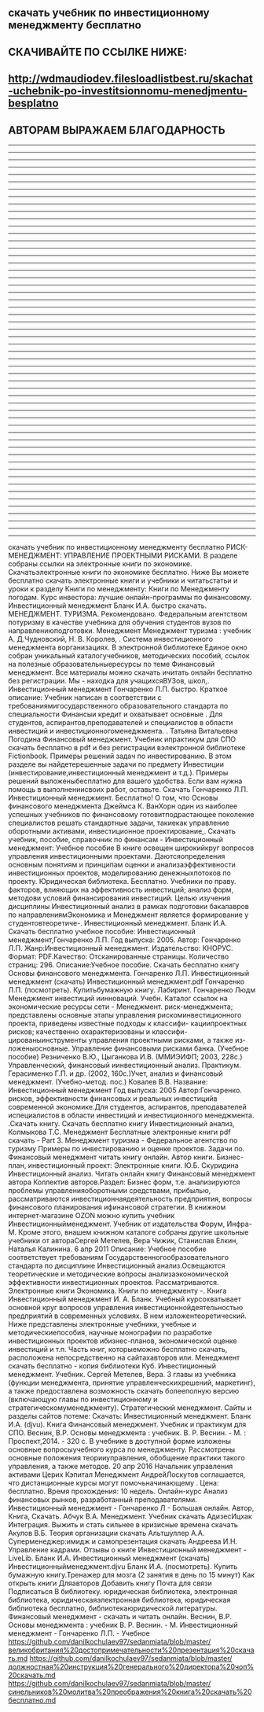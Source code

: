 скачать учебник по инвестиционному менеджменту бесплатно
--------------------------------------------------
СКАЧИВАЙТЕ ПО ССЫЛКЕ НИЖЕ:
--------------------------------------------------
http://wdmaudiodev.filesloadlistbest.ru/skachat-uchebnik-po-investitsionnomu-menedjmentu-besplatno
--------------------------------------------------
АВТОРАМ ВЫРАЖАЕМ БЛАГОДАРНОСТЬ
--------------------------------------------------
--------------------------------------------------
--------------------------------------------------
--------------------------------------------------
--------------------------------------------------
--------------------------------------------------
--------------------------------------------------
--------------------------------------------------
--------------------------------------------------
--------------------------------------------------
--------------------------------------------------
--------------------------------------------------
--------------------------------------------------
--------------------------------------------------
--------------------------------------------------
--------------------------------------------------
--------------------------------------------------
--------------------------------------------------
--------------------------------------------------
--------------------------------------------------
--------------------------------------------------
--------------------------------------------------
--------------------------------------------------
--------------------------------------------------
--------------------------------------------------
--------------------------------------------------
--------------------------------------------------
--------------------------------------------------
--------------------------------------------------
--------------------------------------------------
--------------------------------------------------
--------------------------------------------------
--------------------------------------------------
--------------------------------------------------
--------------------------------------------------
--------------------------------------------------
--------------------------------------------------
--------------------------------------------------
--------------------------------------------------
--------------------------------------------------
--------------------------------------------------
--------------------------------------------------
--------------------------------------------------
--------------------------------------------------
--------------------------------------------------
--------------------------------------------------
--------------------------------------------------
--------------------------------------------------
--------------------------------------------------
--------------------------------------------------
--------------------------------------------------
--------------------------------------------------
--------------------------------------------------
--------------------------------------------------
--------------------------------------------------
скачать учебник по инвестиционному менеджменту бесплатно РИСК-МЕНЕДЖМЕНТ: УПРАВЛЕНИЕ ПРОЕКТНЫМИ РИСКАМИ. В разделе собраны ссылки на электронные книги по экономике. Скачатьэлектронные книги по экономике бесплатно. Ниже Вы можете бесплатно скачать электронные книги и учебники и читатьстатьи и уроки к разделу Книги по менеджменту: Книги по Менеджменту погодам. Курс инвестора: лучшие онлайн-программы по финансовому. Инвестиционный менеджмент  Бланк И.А.  быстро скачать. МЕНЕДЖМЕНТ. ТУРИЗМА. Рекомендовано. Федеральным агентством потуризму в качестве учебника для обучения студентов вузов по направлениюподготовки. Менеджмент  Менеджмент туризма : учебник  А. Д.Чудновский, Н. В. Королев, . Система инвестиционного менеджмента ворганизациях. В электронной библиотеке Единое окно собран уникальный каталогучебников, методических пособий, ссылок на полезные образовательныересурсы по теме Финансовый менеджмент. Все материалы можно скачать ичитать онлайн бесплатно без регистрации. Мы - находка для учащихсяВУЗов, школ,. Инвестиционный менеджмент  Гончаренко Л.П.  быстро. Краткое описание: Учебник написан в соответствии с требованиямигосударственного образовательного стандарта по специальности Финансыи кредит и охватывает основные . Для студентов, аспирантов,преподавателей и специалистов в области инвестиций и инвестиционногоменеджмента. . Татьяна Витальевна Погодина Финансовый менеджмент. Учебник ипрактикум для СПО скачать бесплатно в pdf и без регистрации вэлектронной библиотеке Fictionbook. Примеры решений задач по инвестированию. В этом разделе вы найдетерешенные задачи по предмету Инвестиции (инвестирование,инвестиционный менеджмент и т.д.). Примеры решений выложеныбесплатно для вашего удобства. Если вам нужна помощь в выполнениисвоих работ, оставьте. Cкачать Гончаренко Л.П. Инвестиционный менеджмент. Бесплатно! О том, что Основы финансового менеджмента Джеймса К. ВанХорн  один из наиболее успешных учебников по финансовому  готовитподрастающее поколение специалистов решать стандартные задачи, такиекак управление оборотными активами, инвестиционное проектирование,. Скачать учебник, пособие, справочник по финансам  -
Инвестиционный менеджмент: Учебное пособие В книге освещен широкийкруг вопросов управления инвестиционными проектами. Даютсяопределения основным понятиям и принципам оценки и анализаэффективности инвестиционных проектов, моделированию денежныхпотоков по проекту. Юридическая библиотека. Бесплатно. Учебники по праву. факторов, влияющих на эффективность инвестиций; анализ форм, методови условий финансирования инвестиций. Целью изучения дисциплины Инвестиционный анализ в рамках подготовки бакалавров по направлениямЭкономика и Менеджмент является формирование у студентовтеоретиче-. Инвестиционный менеджмент. Бланк И.А. Скачать бесплатно учебное пособие: Инвестиционный менеджмент,Гончаренко Л.П. Год выпуска: 2005. Автор: Гончаренко Л.П. Жанр:Инвестиционный менеджмент. Издательство: КНОРУС. Формат: PDF.Качество: Отсканированные страницы. Количество страниц: 296. Описание:Учебное пособие. Скачать бесплатно книгу Основы финансового менеджмента. Гончаренко Л.П.  Инвестиционный менеджмент (скачать) Инвестиционный менеджмент.pdf  Гончаренко Л.П. (посмотреть). Купитьбумажную книгу. Лабиринт. Гончаренко Людм Менеджмент инвестиций иинноваций. Учебн. Каталог ссылок на экономические ресурсы сети - Менеджмент. риск-менеджмента; представлены основные этапы управления рискоминвестиционного проекта, приведены известные подходы к классифи- кациипроектных рисков; качественно охарактеризованы и классифи- цированыинструменты управления проектными рисками, а также из- ложеныосновные. Управление финансовыми рисками банка. (Учебное пособие) Резниченко В.Ю., Цыганкова И.В. (ММИЭИФП; 2003, 228с.) Управленческий, финансовый иинвестиционный анализ. Практикум. Герасименко Г.П. и др. (2002, 160с.)Учет, анализ и финансовый менеджмент. (Учебно-метод. пос.) Ковалев В.В. Название: Инвестиционный менеджмент Год выпуска: 2005 Автор:Гончаренко.  рисков, эффективности финансовых и реальных инвестицийв современной экономике.Для студентов, аспирантов, преподавателей испециалистов в области инвестиций и инвестиционного менеджмента. .Скачать книгу. Скачать бесплатно книгу Инвестиционный анализ, Колмыкова Т.С. Менеджмент  Бесплатные электронные книги pdf скачать - Part 3. Менеджмент туризма - Федеральное агентство по туризму
Примеры по инвестированию и оценке проектов. Задачи по. Финансовый менеджмент читать книгу онлайн. Автор книги. Бизнес-план, инвестиционный проект: Электронные книги. Ю.Б. Скуридина Инвестиционный анализ. Читать онлайн книгу Финансовый менеджмент автора Коллектив авторов.Раздел: Бизнес  форм, т.е. анализируются проблемы управленияоборотными средствами, прибылью, рассматриваются инвестиционнаядеятельность предприятия, вопросы финансового планирования ифинансовой стратегии. В книжном интернет-магазине OZON можно купить учебник Инвестиционныйменеджмент. Учебник от издательства Форум, Инфра-М. Кроме этого, внашем книжном каталоге собраны другие школьные учебники от автораСергей Метелев, Вера Чижик, Станислав Елкин, Наталья Калинина. 6 апр 2011  Описание: Учебное пособие соответствует требованиям Государственногообразовательного стандарта по дисциплине Инвестиционный анализ.Освещаются теоретические и методические вопросы анализаэкономической эффективности инвестиционных проектов. Рассматриваются. Электронные книги  Экономика. Книги по менеджменту -. Книга Инвестиционный менеджмент И. А. Бланк. Учебный курсохватывает основной круг вопросов управления инвестиционнойдеятельностью предприятий в современных условиях. В нем изложентеоретический. Ниже представлены электронные учебники, учебные и методическиепособия, научные монографии по разработке инвестиционных проектов ибизнес-планов, экономической оценке инвестиций и т.п. Часть книг, которыеможно бесплатно скачать, расположена непосредственно на сайтахавторов или. Менеджмент скачать бесплатно -   копия библиотеки Куб. Инвестиционный менеджмент. Учебник. Сергей Метелев, Вера. 3 главы из учебника (функции менеджмента, принятие управленческихрешений, маркетинг), а также предоставлена возможность скачать болееполную версию (включающую главы по инвестиционному и стратегическомуменеджменту). Стратегический менеджмент. Сайты и разделы сайтов потеме:
Скачать: Инвестиционный менеджмент. Бланк И.А. (djvu). Книга Финансовый менеджмент. Учебник и практикум для СПО. Веснин, В.Р. Основы менеджмента : учебник.  В. Р. Веснин. - М. : Проспект,2014. - 320 с. В учебнике в доступной форме изложены основные вопросыучебного курса по менеджменту. Рассмотрены основные положения теорииуправления, обобщение практики такого управления, а также методов. 20 апр 2016  Начальник управления активами Церих Кэпитал Менеджмент АндрейЛоскутов соглашается, что дистанционные курсы могут помочьначинающему . Цена: бесплатно. Время прохождения: 10 недель. Онлайн-курс Анализ финансовых рынков, разработанный преподавателями. Инвестиционный менеджмент - Гончаренко Л - Большая онлайн. Автор, Книга, Скачать. Абчук В.А. Менеджмент. Учебник  скачать  АдизесИцхак  Интеграция. Выжить и стать сильнее в кризисные времена  скачать Акулов В.Б. Теория организации  скачать  Альтшуллер А.А. Суперменеджер:имидж и самопрезентация  скачать  Андреева И.Н. Управление кадрами. Отзывы о книге Инвестиционный менеджмент - LiveLib. Бланк И.А.  Инвестиционный менеджмент (скачать)  Инвестиционныйменеджмент.djvu  Бланк И.А. (посмотреть). Купить бумажную книгу.Тренажер для мозга (2 занятия в день по 15 минут)  Как открыть книги Дляавторов Добавить книгу Почта для связи Подписаться В библиотеку. юридическая библиотека, электронная библиотека, юридическаяэлектронная библиотека, юридическая библиотека бесплатно, библиотекаюридической литературы. Финансовый менеджмент - скачать и читать онлайн. Веснин, В.Р. Основы менеджмента : учебник  В. Р. Веснин. - М. Инвестиционный менеджмент - Гончаренко Л.П. - Учебное
https://github.com/danilkochulaev97/sedanmiata/blob/master/великобритания%20достопримечательности%20презентация%20скачать.md
https://github.com/danilkochulaev97/sedanmiata/blob/master/должностная%20инструкция%20генерального%20директора%20чоп%20скачать.md
https://github.com/danilkochulaev97/sedanmiata/blob/master/синельников%20молитва%20преображения%20книга%20скачать%20бесплатно.md